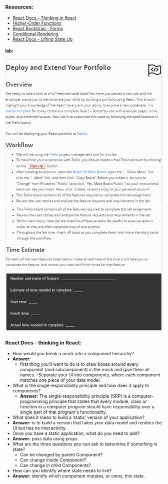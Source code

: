 ### Resources:
- [React Docs - Thinking in React](https://reactjs.org/docs/thinking-in-react.html)
- [Higher-Order Functions](https://eloquentjavascript.net/05_higher_order.html#h_xxCc98lOBK)
- [React Bootstrap - Forms](https://react-bootstrap.github.io/components/forms/)
- [Conditional Rendering](https://reactjs.org/docs/conditional-rendering.html)
- [React Docs - Lifting State Up](https://reactjs.org/docs/lifting-state-up.html)

#### [lab](https://github.com/Ahmad-A2020/Portfolio):
![lab5](/Code-301/screenShot/lab5-1.PNG)
![lab5](/Code-301/screenShot/lab5-2.PNG)

### React Docs - thinking in React:

- How would you break a mock into a component heirarchy?
- **Answer:** 
    - first thing  you’ll want to do is to draw boxes around every component (and subcomponent) in the mock and give them all names.
    -Separate your UI into components, where each component matches one piece of your data model.
- What is the single responsibility principle and how does it apply to components?
    - **Answer:** The single-responsibility principle (SRP) is a computer-programming principle that states that every module, class or function in a computer program should have responsibility over a single part of that program's functionality. 
- What does it mean to build a ‘static’ version of your application?
- **Answer:**  is to build a version that takes your data model and renders the UI but has no interactivity.
- Once you have a static application, what do you need to add?
- **Answer:** pass data using props
- What are the three questions you can ask to determine if something is state? 
    - Can be changed by parent Component?
    - Can change inside Component?	
    - Can change in child Components?	
- How can you identify where state needs to live?
- **Answer:** identify which component mutates, or owns, this state.